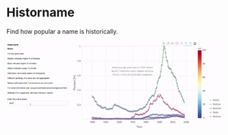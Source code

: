 # Historname
Find how popular a name is historically.

![Animation](https://github.com/ahuang11/historname/blob/master/regex_historname.gif)

